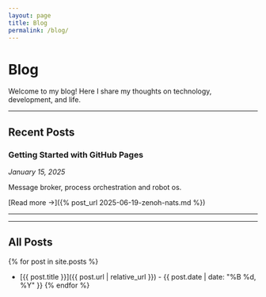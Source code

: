 ```yaml
---
layout: page
title: Blog
permalink: /blog/
---
```


# Blog

Welcome to my blog! Here I share my thoughts on technology, development, and life.

---

## Recent Posts

### Getting Started with GitHub Pages
*January 15, 2025*

Message broker, process orchestration and robot os. 

[Read more →]({% post_url 2025-06-19-zenoh-nats.md %})

---


---

## All Posts

{% for post in site.posts %}
- [{{ post.title }}]({{ post.url | relative_url }}) - {{ post.date | date: "%B %d, %Y" }}
{% endfor %}
